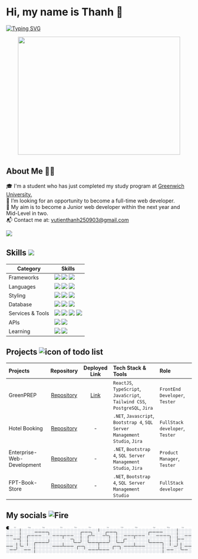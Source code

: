 # Hi, my name is Thanh 👋

[![Typing SVG](https://readme-typing-svg.herokuapp.com?font=Arial&duration=3000&pause=1000&width=435&lines=Welcome+to+my+Portfolio;.NET;NodeJS;ReactJS)](https://git.io/typing-svg)
<div align="center">
  <img height="320" width="440" src="https://user-images.githubusercontent.com/74038190/212750672-2f3f2b50-c84f-4ed8-a60a-849ae69ff9df.gif"/>
</div>

## About Me 👩‍💻

<p align="left">
 🎓 I'm a student who has just completed my study program at 
  <a href="https://www.gre.ac.uk" target="_blank" >
    Greenwich University.
  </a><br>
  🔭 I’m looking for an opportunity to become a full-time web developer. <br>
  🎯 My aim is to become a Junior web developer within the next year and Mid-Level in two. <br>
  📬 Contact me at: 
  <a href="mailto:vutienthanh250903@gmail.com">vutienthanh250903@gmail.com</a>
</p>

<img src="https://www.animatedimages.org/data/media/562/animated-line-image-0184.gif" width="1920" />

## Skills <img src='https://user-images.githubusercontent.com/74038190/206662607-d9e7591e-bbf9-42f9-9386-29efc927bc16.gif' width="40"> 


| Category        | Skills        |
|-----------------|---------------|
| Frameworks|  <img src="https://img.shields.io/badge/React-20232A?style=for-the-badge&logo=react&logoColor=61DAFB"/> <img src="https://img.shields.io/badge/Express.js-000000?style=for-the-badge&logo=express&logoColor=white"/> <img src="https://camo.githubusercontent.com/2b067e0c23a8db78b0ba445160c64c80649649e193c96a296655380f24d41fab/68747470733a2f2f696d672e736869656c64732e696f2f62616467652f432532332532304153502e4e45542d3638323137413f7374796c653d666f722d7468652d6261646765266c6f676f3d2e6e6574266c6f676f436f6c6f723d7768697465">  |
| Languages       | <img src="https://img.shields.io/badge/JavaScript-323330?style=for-the-badge&logo=javascript&logoColor=F7DF1E"/> <img src="https://img.shields.io/badge/C%23-512BD4?style=for-the-badge&logo=c-sharp&logoColor=white"/>  <img src="https://img.shields.io/badge/HTML5-E34F26?style=for-the-badge&logo=html5&logoColor=white" />  |
| Styling |  <img src="https://img.shields.io/badge/Tailwind_CSS-38B2AC?style=for-the-badge&logo=tailwind-css&logoColor=white"/>  <img src="https://img.shields.io/badge/Bootstrap-563D7C?style=for-the-badge&logo=bootstrap&logoColor=white" /> <img src="https://img.shields.io/badge/CSS-663399?style=for-the-badge&logo=css&logoColor=white" /> |
| Database | <img src="https://img.shields.io/badge/MongoDB-4EA94B?style=for-the-badge&logo=mongodb&logoColor=white"/> <img src="https://img.shields.io/badge/MySQL-005C84?style=for-the-badge&logo=mysql&logoColor=white"/> <img src="https://img.shields.io/badge/firebase-DD2C00?style=for-the-badge&logo=firebase&logoColor=white"/> |
| Services & Tools| <img src="https://img.shields.io/badge/Jira-0052CC?style=for-the-badge&logo=jira&logoColor=white" /> <a href="https://github.com/Anmol-Baranwal"><img src="https://img.shields.io/badge/GitHub-000000?style=for-the-badge&logo=github&logoColor=white"/></a> <img src="https://img.shields.io/badge/GIT-E44C30?style=for-the-badge&logo=git&logoColor=white"/> <img src="https://img.shields.io/badge/Slack-4A154B?style=for-the-badge&logo=slack&logoColor=white"/>  |
| APIs | <img src="https://img.shields.io/badge/Postman-FF6C37?style=for-the-badge&logo=Postman&logoColor=white" /> <img src="https://img.shields.io/badge/Swagger-85EA2D?style=for-the-badge&logo=Swagger&logoColor=black" /> |
| Learning |  <img src="https://img.shields.io/badge/Codeacademy-1F4056?style=for-the-badge&logo=codeacademy&logoColor=black" /> <img src="https://img.shields.io/badge/Stack Overflow-F58025?style=for-the-badge&logo=stackoverflow&logoColor=white" /> |
  

## Projects <img src="https://user-images.githubusercontent.com/74038190/221857969-f37e1717-1470-4fe4-abb5-88b334cf64ea.png" alt="icon of todo list" width="40" />
  
| Projects |  Repository | Deployed Link | Tech Stack & Tools | Role |
|:---------|:-----------:|:-------------:|:-------------------|:-----|
| GreenPREP | [Repository](https://github.com/st-quy/GreenPREP) | [Link](https://uat-greenprep.onrender.com/login) | `ReactJS`, `TypeScript`, `JavaScript`, `Tailwind CSS`, `PostgreSQL`, `Jira`  | `FrontEnd Developer`, `Tester`|
| Hotel Booking | [Repository](https://github.com/Thanh250903/HotelBooking) | - | `.NET`, `Javascript`, `Bootstrap 4`, `SQL Server Management Studio`, `Jira`  | `FullStack developer`, `Tester`|
| Enterprise-Web-Development | [Repository](https://github.com/COMP1640-Greenwich/Enterprise-Web-Development_1640) | - | `.NET`, `Bootstrap 4`, `SQL Server Management Studio`, `Jira`  | `Product Manager`, `Tester`|
| FPT-Book-Store | [Repository](https://github.com/Thanh250903/FPT-Book-Store) | - | `.NET`, `Bootstrap 4`, `SQL Server Management Studio`  | `FullStack developer`|

## My socials <img src="https://user-images.githubusercontent.com/74038190/216122041-518ac897-8d92-4c6b-9b3f-ca01dcaf38ee.png" alt="Fire" width="40" /> 

<img src="https://raw.githubusercontent.com/Thanh250903/Thanh250903/output/pacman-contribution-graph.svg" alt="Pacman animation">

